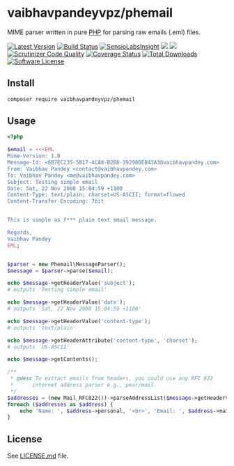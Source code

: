 # vaibhavpandeyvpz/phemail
MIME parser written in pure [PHP](http://www.php.net/) for parsing raw emails (.eml) files.

[![Latest Version](https://img.shields.io/github/release/vaibhavpandeyvpz/phemail.svg?style=flat-square)](https://github.com/vaibhavpandeyvpz/phemail/releases) [![Build Status](https://img.shields.io/travis/vaibhavpandeyvpz/phemail/master.svg?style=flat-square)](https://travis-ci.org/vaibhavpandeyvpz/phemail) [![SensioLabsInsight](https://insight.sensiolabs.com/projects/c6f2e35b-2349-452e-b696-17849c5695e0/mini.png)](https://insight.sensiolabs.com/projects/c6f2e35b-2349-452e-b696-17849c5695e0) [![](https://codeclimate.com/github/vaibhavpandeyvpz/phemail/badges/gpa.svg)](https://codeclimate.com/github/vaibhavpandeyvpz/phemail/badges) [![](https://codeclimate.com/github/vaibhavpandeyvpz/phemail/badges/coverage.svg)](https://codeclimate.com/github/vaibhavpandeyvpz/phemail/badges) [![Scrutinizer Code Quality](https://scrutinizer-ci.com/g/vaibhavpandeyvpz/phemail/badges/quality-score.png?b=master)](https://scrutinizer-ci.com/g/vaibhavpandeyvpz/phemail/?branch=master) [![Coverage Status](https://coveralls.io/repos/github/vaibhavpandeyvpz/phemail/badge.svg?branch=master)](https://coveralls.io/github/vaibhavpandeyvpz/phemail?branch=master) [![Total Downloads](https://img.shields.io/packagist/dt/vaibhavpandeyvpz/phemail.svg?style=flat-square)](https://packagist.org/packages/vaibhavpandeyvpz/phemail) [![Software License](https://img.shields.io/badge/license-MIT-brightgreen.svg?style=flat-square)](LICENSE.md)

Install
---
```bash
composer require vaibhavpandeyvpz/phemail
```

Usage
---
```php
<?php

$email = <<<EML
Mime-Version: 1.0
Message-Id: <6B7EC235-5B17-4CA8-B2B8-39290DEB43A3@vaibhavpandey.com>
From: Vaibhav Pandey <contact@vaibhavpandey.com>
To: Vaibhav Pandey <me@vaibhavpandey.com>
Subject: Testing simple email
Date: Sat, 22 Nov 2008 15:04:59 +1100
Content-Type: text/plain; charset=US-ASCII; format=flowed
Content-Transfer-Encoding: 7bit


This is simple as f*** plain text email message.

Regards,
Vaibhav Pandey
EML;


$parser = new Phemail\MessageParser();
$message = $parser->parse($email);

echo $message->getHeaderValue('subject');
# outputs 'Testing simple email'

echo $message->getHeaderValue('date');
# outputs 'Sat, 22 Nov 2008 15:04:59 +1100'

echo $message->getHeaderValue('content-type');
# outputs 'text/plain'

echo $message->getHeaderAttribute('content-type', 'charset');
# outputs 'US-ASCII'

echo $message->getContents();

/**
 * @desc To extract emails from headers, you could use any RFC 822
 *      internet address parser e.g., pear/mail.
 */
$addresses = (new Mail_RFC822())->parseAddressList($message->getHeaderValue('to'));
foreach ($addresses as $address) {
    echo 'Name: ', $address->personal, '<br>', 'Email: ', $address->mailbox, '@', $address->host;
}
```

License
------
See [LICENSE.md](https://github.com/vaibhavpandeyvpz/phemail/blob/master/LICENSE.md) file.
